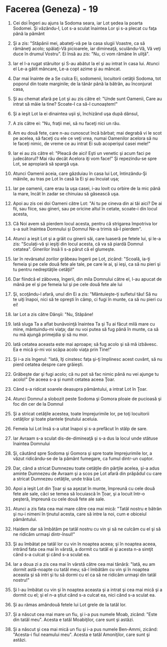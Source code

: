 # Facerea (Geneza) - 19

1. Cei doi Îngeri au ajuns la Sodoma seara, iar Lot şedea la poarta Sodomei. Şi văzându-I, Lot s-a sculat înaintea Lor şi s-a plecat cu faţa până la pământ

2. Şi a zis: "Stăpânii mei, abateţi-vă pe la casa slugii Voastre, ca să rămâneţi acolo; spălaţi-Vă picioarele, iar dimineaţă, sculându-Vă, Vă veţi duce în drumul Vostru". Ei însă au zis: "Nu, ci vom rămâne în uliţă".

3. Iar el I-a rugat stăruitor şi S-au abătut la el şi au intrat în casa lui. Atunci el Le-a gătit mâncare, Le-a copt azime şi au mâncat.

4. Dar mai înainte de a Se culca Ei, sodomenii, locuitorii cetăţii Sodoma, tot poporul din toate marginile; de la tânăr până la bătrân, au înconjurat casa,

5. Şi au chemat afară pe Lot şi au zis către el: "Unde sunt Oamenii, Care au intrat să mâie la tine? Scoate-I ca să-I cunoaştem!"

6. Şi a ieşit Lot la ei dinaintea uşii şi, închizând uşa după dânsul,

7. A zis către ei: "Nu, fraţii mei, să nu faceţi nici un rău.

8. Am eu două fete, care n-au cunoscut încă bărbat; mai degrabă vi le scot pe acelea, să faceţi cu ele ce veţi vrea, numai Oamenilor acelora să nu le faceţi nimic, de vreme ce au intrat Ei sub acoperişul casei mele!"

9. Iar ei au zis către el: "Pleacă de aici! Eşti un venetic şi acum faci pe judecătorul? Mai rău decât Acelora iţi vom face!" Şi repezindu-se spre Lot, se apropiară să spargă uşa.

10. Atunci Oamenii aceia, care găzduiau în casa lui Lot, întinzându-Şi mâinile, au tras pe Lot în casă la Ei şi au încuiat uşa;

11. Iar pe oamenii, care erau la uşa casei, i-au lovit cu orbire de la mic până la mare, încât în zadar se chinuiau să găsească uşa.

12. Apoi au zis cei doi Oameni către Lot: "Ai tu pe cineva din ai tăi aici? De ai fii, sau fiice, sau gineri, sau pe oricine altul în cetate, scoate-i din locul acesta,

13. Că Noi avem să pierdem locul acesta, pentru că strigarea împotriva lor s-a suit înaintea Domnului şi Domnul Ne-a trimis să-l pierdem".

14. Atunci a ieşit Lot şi a grăit cu ginerii săi, care luaseră pe fetele lui, şi le-a zis: "Sculaţi-vă şi ieşiţi din locul acesta, că va să piardă Domnul cetatea". Ginerilor însă li s-a părut că el glumeşte.

15. Iar în revărsatul zorilor grăbeau îngerii pe Lot, zicând: "Scoală, ia-ţi femeia şi pe cele două fete ale tale, pe care le ai, şi ieşi, ca să nu pieri şi tu pentru nedreptăţile cetăţii!"

16. Dar fiindcă el zăbovea, îngerii, din mila Domnului către el, l-au apucat de mână pe el şi pe femeia lui şi pe cele două fete ale lui

17. Şi, scoţându-l afară, unul din Ei a zis: "Mântuieşte-ţi sufletul tău! Să nu te uiţi înapoi, nici să te opreşti în câmp, ci fugi în munte, ca să nu pieri cu ei!

18. Iar Lot a zis către Dânşii: "Nu, Stăpâne!

19. Iată sluga Ta a aflat bunăvoinţă înaintea Ta şi Tu ai făcut milă mare cu mine, mântuindu-mi viaţa; dar nu voi putea să fug până în munte, ca să nu mă ajungă primejdia şi să nu mor.

20. Iată cetatea aceasta este mai aproape; să fug acolo şi să mă izbăvesc. Ea e mică şi-mi voi scăpa acolo viaţa prin Tine!"

21. Şi i-a zis îngerul: "Iată, îţi cinstesc faţa şi-ţi împlinesc acest cuvânt, să nu pierd cetatea despre care grăieşti.

22. Grăbeşte dar şi fugi acolo; că nu pot să fac nimic până nu vei ajunge tu acolo!" De aceea s-a şi numit cetatea aceea Ţoar.

23. Când s-a ridicat soarele deasupra pământului, a intrat Lot în Ţoar.

24. Atunci Domnul a slobozit peste Sodoma şi Gomora ploaie de pucioasă şi foc din cer de la Domnul

25. Şi a stricat cetăţile acestea, toate împrejurimile lor, pe toţi locuitorii cetăţilor şi toate plantele ţinutului aceluia.

26. Femeia lui Lot însă s-a uitat înapoi şi s-a prefăcut în stâlp de sare.

27. Iar Avraam s-a sculat dis-de-dimineaţă şi s-a dus la locul unde stătuse înaintea Domnului

28. Şi, căutând spre Sodoma şi Gomora şi spre toate împrejurimile lor, a văzut ridicându-se de la pământ fumegare, ca fumul dintr-un cuptor.

29. Dar, când a stricat Dumnezeu toate cetăţile din părţile acelea, şi-a adus aminte Dumnezeu de Avraam şi a scos pe Lot afară din prăpădul cu care a stricat Dumnezeu cetăţile, unde trăia Lot.

30. Apoi a ieşit Lot din Ţoar şi sa aşezat în munte, împreună cu cele două fete ale sale, căci se temea să locuiască în Ţoar, şi a locuit într-o peşteră, împreună cu cele două fete ale sale.

31. Atunci a zis fata cea mai mare către cea mai mică: "Tatăl nostru e bătrân şi nu-i nimeni în ţinutul acesta, care să intre la noi, cum e obiceiul pământului.

32. Haidem dar să îmbătăm pe tatăl nostru cu vin şi să ne culcăm cu el şi să ne ridicăm urmaşi dintr-însul!"

33. Şi au îmbătat pe tatăl lor cu vin în noaptea aceea; şi în noaptea aceea, intrând fata cea mai în vârstă, a dormit cu tatăl ei şi acesta n-a simţit când s-a culcat şi când s-a sculat ea.

34. Iar a doua zi a zis cea mai în vârstă către cea mai tânără: "Iată, eu am dormit astă-noapte cu tatăl meu; să-l îmbătăm cu vin şi în noaptea aceasta şi să intri şi tu să dormi cu el ca să ne ridicăm urmaşi din tatăl nostru!"

35. Şi l-au îmbătat cu vin şi în noaptea aceasta şi a intrat şi cea mai mică şi a dormit cu el; şi el n-a ştiut când s-a culcat ea, nici când s-a sculat ea.

36. Şi au rămas amândouă fetele lui Lot grele de la tatăl lor.

37. Şi a născut cea mai mare un fiu, şi i-a pus numele Moab, zicând: "Este din tatăl meu". Acesta e tatăl Moabiţilor, care sunt şi astăzi.

38. Şi a născut şi cea mai mică un fiu şi i-a pus numele Ben-Ammi, zicând: "Acesta-i fiul neamului meu". Acesta e tatăl Amoniţilor, care sunt şi astăzi.

